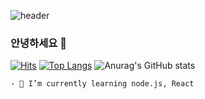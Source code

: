 ![header](https://capsule-render.vercel.app/api?type=shark&color=auto&height=300&section=header&text=youseon%20&fontSize=90)
### 안녕하세요 👋

[![Hits](https://hits.seeyoufarm.com/api/count/incr/badge.svg?url=https%3A%2F%2Fgithub.com%2FyouseonHwang&count_bg=%23000000&title_bg=%23FF0000&icon=&icon_color=%23E7E7E7&title=hits&edge_flat=false)](https://hits.seeyoufarm.com)
[![Top Langs](https://github-readme-stats.vercel.app/api/top-langs/?username=youseonHwang)](https://github.com/anuraghazra/github-readme-stats)
![Anurag's GitHub stats](https://github-readme-stats.vercel.app/api?username=youseonHwang&show_icons=true&theme=radical)

```
- 🌱 I’m currently learning node.js, React
